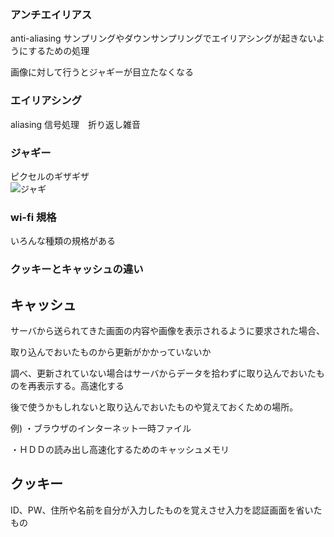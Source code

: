 ### アンチエイリアス

anti-aliasing サンプリングやダウンサンプリングでエイリアシングが起きないようにするための処理  

画像に対して行うとジャギーが目立たなくなる  

### エイリアシング
	
aliasing 信号処理　折り返し雑音 


### ジャギー

ピクセルのギザギザ  
![ジャギ](https://ondemanga.jp/images/aa.gif)
	

### wi-fi 規格

いろんな種類の規格がある  

### クッキーとキャッシュの違い

## キャッシュ

サーバから送られてきた画面の内容や画像を表示されるように要求された場合、　　
	  
取り込んでおいたものから更新がかかっていないか  

調べ、更新されていない場合はサーバからデータを拾わずに取り込んでおいたものを再表示する。高速化する  

後で使うかもしれないと取り込んでおいたものや覚えておくための場所。

例)
・ブラウザのインターネット一時ファイル  

・ＨＤＤの読み出し高速化するためのキャッシュメモリ  

## クッキー

ID、PW、住所や名前を自分が入力したものを覚えさせ入力を認証画面を省いたもの  
　
　
　
